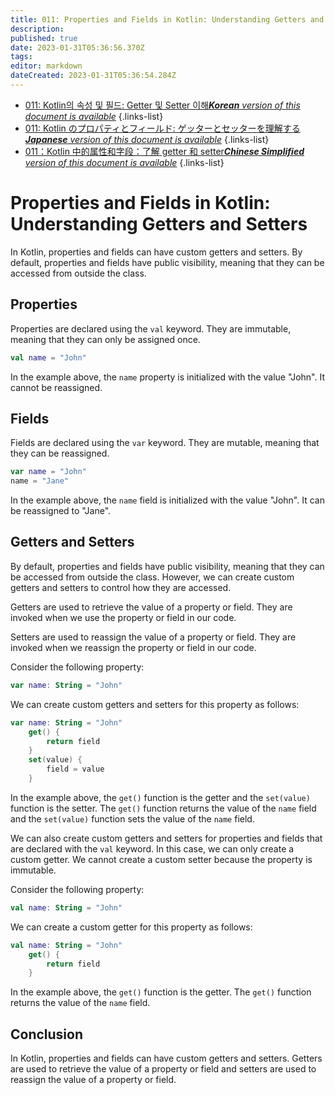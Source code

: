 ```yaml
---
title: 011: Properties and Fields in Kotlin: Understanding Getters and Setters
description: 
published: true
date: 2023-01-31T05:36:56.370Z
tags: 
editor: markdown
dateCreated: 2023-01-31T05:36:54.284Z
---
```


- [011: Kotlin의 속성 및 필드: Getter 및 Setter 이해***Korean** version of this document is available*](/ko/Knowledge-base/Kotlin/Learning/011-properties-and-fields-in-kotlin-understanding-getters-and-setters)
{.links-list}
- [011: Kotlin のプロパティとフィールド: ゲッターとセッターを理解する***Japanese** version of this document is available*](/ja/Knowledge-base/Kotlin/Learning/011-properties-and-fields-in-kotlin-understanding-getters-and-setters)
{.links-list}
- [011：Kotlin 中的属性和字段：了解 getter 和 setter***Chinese Simplified** version of this document is available*](/zh/Knowledge-base/Kotlin/Learning/011-properties-and-fields-in-kotlin-understanding-getters-and-setters)
{.links-list}


# Properties and Fields in Kotlin: Understanding Getters and Setters

In Kotlin, properties and fields can have custom getters and setters. By default, properties and fields have public visibility, meaning that they can be accessed from outside the class.

## Properties

Properties are declared using the `val` keyword. They are immutable, meaning that they can only be assigned once.

```kotlin
val name = "John"
```

In the example above, the `name` property is initialized with the value "John". It cannot be reassigned.

## Fields

Fields are declared using the `var` keyword. They are mutable, meaning that they can be reassigned.

```kotlin
var name = "John"
name = "Jane"
```

In the example above, the `name` field is initialized with the value "John". It can be reassigned to "Jane".

## Getters and Setters

By default, properties and fields have public visibility, meaning that they can be accessed from outside the class. However, we can create custom getters and setters to control how they are accessed.

Getters are used to retrieve the value of a property or field. They are invoked when we use the property or field in our code.

Setters are used to reassign the value of a property or field. They are invoked when we reassign the property or field in our code.

Consider the following property:

```kotlin
var name: String = "John"
```

We can create custom getters and setters for this property as follows:

```kotlin
var name: String = "John"
    get() {
        return field
    }
    set(value) {
        field = value
    }
```

In the example above, the `get()` function is the getter and the `set(value)` function is the setter. The `get()` function returns the value of the `name` field and the `set(value)` function sets the value of the `name` field.

We can also create custom getters and setters for properties and fields that are declared with the `val` keyword. In this case, we can only create a custom getter. We cannot create a custom setter because the property is immutable.

Consider the following property:

```kotlin
val name: String = "John"
```

We can create a custom getter for this property as follows:

```kotlin
val name: String = "John"
    get() {
        return field
    }
```

In the example above, the `get()` function is the getter. The `get()` function returns the value of the `name` field.

## Conclusion

In Kotlin, properties and fields can have custom getters and setters. Getters are used to retrieve the value of a property or field and setters are used to reassign the value of a property or field.